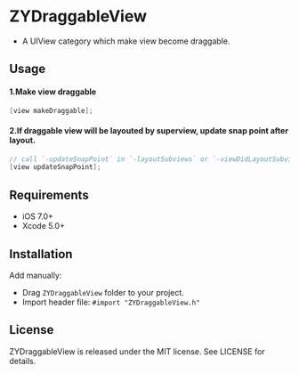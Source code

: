 # ZYDraggableView
- A UIView category which make view become draggable.

## Usage

#### 1.Make view draggable

```Objective-C
[view makeDraggable];
```

#### 2.If draggable view will be layouted by superview, update snap point after layout. 

```Objective-C
// call `-updateSnapPoint` in `-layoutSubviews` or `-viewDidLayoutSubviews`
[view updateSnapPoint];
```

## Requirements

- iOS 7.0+
- Xcode 5.0+

## Installation

Add manually:
- Drag `ZYDraggableView` folder to your project.
- Import header file: `#import "ZYDraggableView.h"`

## License

ZYDraggableView is released under the MIT license. See LICENSE for details.
